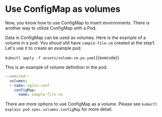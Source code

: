 # Use ConfigMap as volumes

Now, you know how to use ConfigMap to insert environments. There is another way to utilize ConfigMap with a Pod. 

Data in ConfigMap can be used as volumes. Here is the example of a volume in a pod. You shoud still have `sample-file-cm` created at the step1. Let's use it to create an example pod.

`kubectl apply -f assets/volume-cm.po.yaml`{{execute}}

This is an example of volume definition in the pod.

```yaml
~~ommited~~
  volumes:
  - name: nginx-conf
    configMap:
      name: sample-file-cm
```

There are more options to use ConfigMap as a volume. Please see `kubectl explain pod.spec.volumes.configMap` for more detail.